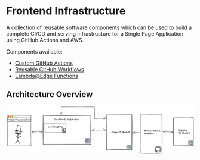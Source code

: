 # Frontend Infrastructure

A collection of reusable software components which can be used to build a complete CI/CD and serving infrastructure for a Single Page Application using GitHub Actions and AWS.

Components available:

- [Custom GitHub Actions](/actions)
- [Reusable GitHub Workflows](/workflows)
- [Lambda@Edge Functions](/edge-lambdas)

## Architecture Overview

![](simple.png)

